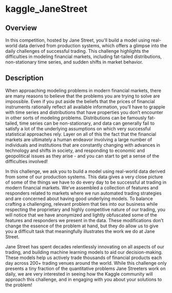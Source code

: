 # kaggle_JaneStreet

## Overview
In this competition, hosted by Jane Street, you'll build a model using real-world data derived from production systems, which offers a glimpse into the daily challenges of successful trading. This challenge highlights the difficulties in modeling financial markets, including fat-tailed distributions, non-stationary time series, and sudden shifts in market behavior.

## Description

When approaching modeling problems in modern financial markets, there are many reasons to believe that the problems you are trying to solve are impossible. Even if you put aside the beliefs that the prices of financial instruments rationally reflect all available information, you’ll have to grapple with time series and distributions that have properties you don’t encounter in other sorts of modeling problems. Distributions can be famously fat-tailed, time series can be non-stationary, and data can generally fail to satisfy a lot of the underlying assumptions on which very successful statistical approaches rely. Layer on all of this the fact that the financial markets are ultimately a human endeavor involving a large number of individuals and institutions that are constantly changing with advances in technology and shifts in society, and responding to economic and geopolitical issues as they arise - and you can start to get a sense of the difficulties involved!

In this challenge, we ask you to build a model using real-world data derived from some of our production systems. This data gives a very close picture of some of the things we have to do every day to be successful at trading in modern financial markets. We’ve assembled a collection of features and responders related to markets where we run automated trading strategies and are concerned about having good underlying models. To balance crafting a challenging, relevant problem that ties into our business while respecting the proprietary and highly competitive nature of our trading, you will notice that we have anonymized and lightly obfuscated some of the features and responders we present in the data. These modifications don’t change the essence of the problem at hand, but they do allow us to give you a difficult task that meaningfully illustrates the work we do at Jane Street.

Jane Street has spent decades relentlessly innovating on all aspects of our trading, and building machine learning models to aid our decision-making. These models help us actively trade thousands of financial products each day across 200+ trading venues around the world. While this challenge only presents a tiny fraction of the quantitative problems Jane Streeters work on daily, we are very interested in seeing how the Kaggle community will approach this challenge, and in engaging with you about your solutions to the problem!